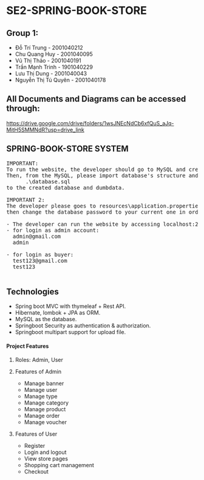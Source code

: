 # SE2-SPRING-BOOK-STORE
## Group 1:
<ul>
    <li>Đỗ Trí Trung  - 2001040212</li>
    <li>Chu Quang Huy  - 2001040095</li>
    <li>Vũ Thị Thảo - 2001040191</li>
    <li>Trần Mạnh Trinh - 1901040229</li>
    <li>Lưu Thị Dung - 2001040043</li>
 <li>Nguyễn Thị Tú Quyên - 2001040178 </li>
</ul>

## All Documents and Diagrams can be accessed through:
https://drive.google.com/drive/folders/1wsJNEcNdCb6xfQuS_aJq-MitH5SMMNdR?usp=drive_link
## SPRING-BOOK-STORE SYSTEM
<pre>
IMPORTANT: 
To run the website, the developer should go to MySQL and create a schema (database),
Then, from the MySQL, please import database's structure and data from the following folder
      .\database.sql
to the created database and dumbdata.

IMPORTANT 2: 
The developer please goes to resources\application.properties
then change the database password to your current one in order to use it.

- The developer can run the website by accessing localhost:2400
- for login as admin account:
  admin@gmail.com
  admin

- for login as buyer:
  test123@gmail.com
  test123

</pre>

## Technologies

<ul>
    <li>Spring boot MVC with thymeleaf + Rest API.</li>
    <li>Hibernate, lombok + JPA as ORM.</li>
    <li>MySQL as the database.</li>
    <li>Springboot Security as authentication & authorization.</li>
    <li>Springboot multipart support for upload file.</li>
</ul>

#### Project Features

1.	Roles: Admin, User
2.	Features of Admin<br/>
        <ul>
            <li>Manage banner</li>
            <li>Manage user</li>
            <li>Manage type</li>
            <li>Manage category</li>
            <li>Manage product</li>
            <li>Manage order</li>
            <li>Manage voucher</li>
        </ul> 

3.	Features of User
        <ul> 
            <li>Register</li> 
            <li>Login and logout</li> 
            <li>View store pages</li> 
            <li>Shopping cart management</li>
            <li>Checkout</li>
        </ul> 



